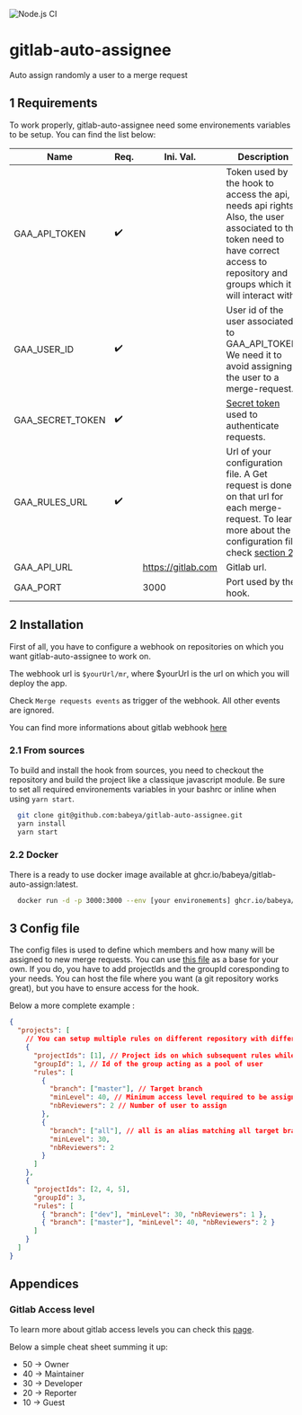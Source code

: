 ![Node.js CI](https://github.com/babeya/gitlab-auto-assignee/workflows/Node.js%20CI/badge.svg)

# gitlab-auto-assignee

Auto assign randomly a user to a merge request

## 1 Requirements

To work properly, gitlab-auto-assignee need some environements variables to be setup. You can find the list below:

| Name             | Req.               | Ini. Val.          | Description                                                                                                                                                                             |
| ---------------- | ------------------ | ------------------ | --------------------------------------------------------------------------------------------------------------------------------------------------------------------------------------- |
| GAA_API_TOKEN    | :heavy_check_mark: |                    | Token used by the hook to access the api, it needs api rights. Also, the user associated to the token need to have correct access to repository and groups which it will interact with. |
| GAA_USER_ID      | :heavy_check_mark: |                    | User id of the user associated to GAA_API_TOKEN. We need it to avoid assigning the user to a merge-request.                                                                             |
| GAA_SECRET_TOKEN | :heavy_check_mark: |                    | [Secret token](https://docs.gitlab.com/ee/user/project/integrations/webhooks.html#secret-token) used to authenticate requests.                                                          |
| GAA_RULES_URL    | :heavy_check_mark: |                    | Url of your configuration file. A Get request is done on that url for each merge-request. To learn more about the configuration file check [section 2](#config-file).                   |
| GAA_API_URL      |                    | https://gitlab.com | Gitlab url.                                                                                                                                                                             |
| GAA_PORT         |                    | 3000               | Port used by the hook.                                                                                                                                                                  |

## 2 Installation

First of all, you have to configure a webhook on repositories on which you want gitlab-auto-assignee to work on.

The webhook url is `$yourUrl/mr`, where \$yourUrl is the url on which you will deploy the app.

Check `Merge requests events` as trigger of the webhook. All other events are ignored.

You can find more informations about gitlab webhook [here](https://docs.gitlab.com/ee/user/project/integrations/webhooks.html)

### 2.1 From sources

To build and install the hook from sources, you need to checkout the repository and build the project like a classique javascript module. Be sure to set all required environements variables in your bashrc or inline when using `yarn start`.

```bash
  git clone git@github.com:babeya/gitlab-auto-assignee.git
  yarn install
  yarn start
```

### 2.2 Docker

There is a ready to use docker image available at ghcr.io/babeya/gitlab-auto-assign:latest.

```bash
  docker run -d -p 3000:3000 --env [your environements] ghcr.io/babeya/gitlab-auto-assign:latest
```

## 3 Config file

The config files is used to define which members and how many will be assigned to new merge requests. You can use [this file](https://github.com/babeya/gitlab-auto-assignee/blob/master/rules.json) as a base for your own. If you do, you have to add projectIds and the groupId coresponding to your needs. You can host the file where you want (a git repository works great), but you have to ensure access for the hook.

Below a more complete example :

```json
{
  "projects": [
    // You can setup multiple rules on different repository with different group, just ensure the bot has access to all groups and project
    {
      "projectIds": [1], // Project ids on which subsequent rules while applies
      "groupId": 1, // Id of the group acting as a pool of user
      "rules": [
        {
          "branch": ["master"], // Target branch
          "minLevel": 40, // Minimum access level required to be assigned
          "nbReviewers": 2 // Number of user to assign
        },
        {
          "branch": ["all"], // all is an alias matching all target branch
          "minLevel": 30,
          "nbReviewers": 2
        }
      ]
    },
    {
      "projectIds": [2, 4, 5],
      "groupId": 3,
      "rules": [
        { "branch": ["dev"], "minLevel": 30, "nbReviewers": 1 },
        { "branch": ["master"], "minLevel": 40, "nbReviewers": 2 }
      ]
    }
  ]
}
```

## Appendices

### Gitlab Access level

To learn more about gitlab access levels you can check this [page](https://docs.gitlab.com/ee/user/permissions.html).

Below a simple cheat sheet summing it up:

- 50 -> Owner
- 40 -> Maintainer
- 30 -> Developer
- 20 -> Reporter
- 10 -> Guest
